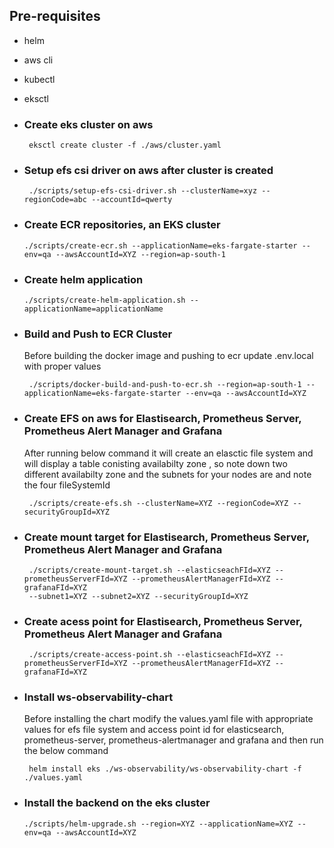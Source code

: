 ## Pre-requisites
- helm
- aws cli
- kubectl
- eksctl

- ### Create eks cluster on aws
  
    ```
     eksctl create cluster -f ./aws/cluster.yaml
    ```
- ### Setup efs csi driver on aws after cluster is created  

    ```
     ./scripts/setup-efs-csi-driver.sh --clusterName=xyz --regionCode=abc --accountId=qwerty 
    ```  

- ### Create ECR repositories, an EKS cluster 
  
    ```
    ./scripts/create-ecr.sh --applicationName=eks-fargate-starter --env=qa --awsAccountId=XYZ --region=ap-south-1
    ```

- ### Create helm application
  
    ```
    ./scripts/create-helm-application.sh --applicationName=applicationName      
    ```

- ### Build and Push to ECR Cluster
    Before building the docker image and pushing to ecr update .env.local with proper values
    ```
     ./scripts/docker-build-and-push-to-ecr.sh --region=ap-south-1 --applicationName=eks-fargate-starter --env=qa --awsAccountId=XYZ
    ```

- ### Create EFS on aws for Elastisearch, Prometheus Server, Prometheus Alert Manager and Grafana
    After running below command it will create an elasctic file system and will display a table conisting  availabilty zone , so note down two different availabilty zone and  the subnets for your nodes are and note the four fileSystemId  
    ```
     ./scripts/create-efs.sh --clusterName=XYZ --regionCode=XYZ --securityGroupId=XYZ  
    ```

- ### Create mount target for Elastisearch, Prometheus Server, Prometheus Alert Manager and Grafana    
  
    ```
     ./scripts/create-mount-target.sh --elasticseachFId=XYZ --prometheusServerFId=XYZ --prometheusAlertManagerFId=XYZ --grafanaFId=XYZ
     --subnet1=XYZ --subnet2=XYZ --securityGroupId=XYZ
    ```  

- ### Create acess point for Elastisearch, Prometheus Server, Prometheus Alert Manager and Grafana    
  
    ```
     ./scripts/create-access-point.sh --elasticseachFId=XYZ --prometheusServerFId=XYZ --prometheusAlertManagerFId=XYZ --grafanaFId=XYZ
    ```

- ### Install ws-observability-chart
    Before installing the chart modify the values.yaml file with appropriate values  for efs file system and access point id for elasticsearch, prometheus-server, prometheus-alertmanager and grafana and then run the below command

    ```
     helm install eks ./ws-observability/ws-observability-chart -f ./values.yaml
    ```
- ### Install the backend on the eks cluster

     ```
     ./scripts/helm-upgrade.sh --region=XYZ --applicationName=XYZ --env=qa --awsAccountId=XYZ
     ```            
  